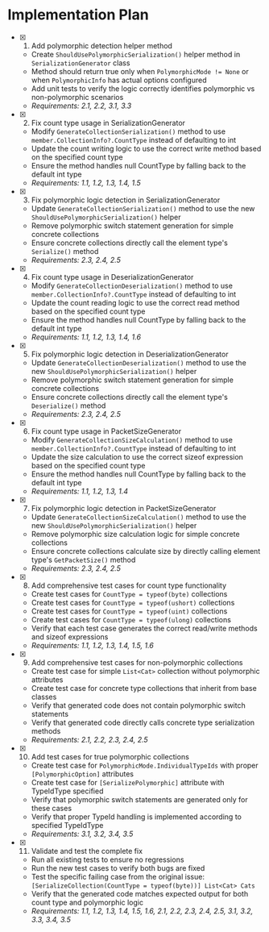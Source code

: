 # Implementation Plan

- [x] 1. Add polymorphic detection helper method

  - Create `ShouldUsePolymorphicSerialization()` helper method in `SerializationGenerator` class
  - Method should return true only when `PolymorphicMode != None` or when `PolymorphicInfo` has actual options configured
  - Add unit tests to verify the logic correctly identifies polymorphic vs non-polymorphic scenarios
  - _Requirements: 2.1, 2.2, 3.1, 3.3_

- [x] 2. Fix count type usage in SerializationGenerator

  - Modify `GenerateCollectionSerialization()` method to use `member.CollectionInfo?.CountType` instead of defaulting to int
  - Update the count writing logic to use the correct write method based on the specified count type
  - Ensure the method handles null CountType by falling back to the default int type
  - _Requirements: 1.1, 1.2, 1.3, 1.4, 1.5_

- [x] 3. Fix polymorphic logic detection in SerializationGenerator

  - Update `GenerateCollectionSerialization()` method to use the new `ShouldUsePolymorphicSerialization()` helper
  - Remove polymorphic switch statement generation for simple concrete collections
  - Ensure concrete collections directly call the element type's `Serialize()` method
  - _Requirements: 2.3, 2.4, 2.5_

- [x] 4. Fix count type usage in DeserializationGenerator

  - Modify `GenerateCollectionDeserialization()` method to use `member.CollectionInfo?.CountType` instead of defaulting to int
  - Update the count reading logic to use the correct read method based on the specified count type
  - Ensure the method handles null CountType by falling back to the default int type
  - _Requirements: 1.1, 1.2, 1.3, 1.4, 1.6_

- [x] 5. Fix polymorphic logic detection in DeserializationGenerator

  - Update `GenerateCollectionDeserialization()` method to use the new `ShouldUsePolymorphicSerialization()` helper
  - Remove polymorphic switch statement generation for simple concrete collections
  - Ensure concrete collections directly call the element type's `Deserialize()` method
  - _Requirements: 2.3, 2.4, 2.5_

- [x] 6. Fix count type usage in PacketSizeGenerator

  - Modify `GenerateCollectionSizeCalculation()` method to use `member.CollectionInfo?.CountType` instead of defaulting to int
  - Update the size calculation to use the correct sizeof expression based on the specified count type
  - Ensure the method handles null CountType by falling back to the default int type
  - _Requirements: 1.1, 1.2, 1.3, 1.4_

- [x] 7. Fix polymorphic logic detection in PacketSizeGenerator

  - Update `GenerateCollectionSizeCalculation()` method to use the new `ShouldUsePolymorphicSerialization()` helper
  - Remove polymorphic size calculation logic for simple concrete collections
  - Ensure concrete collections calculate size by directly calling element type's `GetPacketSize()` method
  - _Requirements: 2.3, 2.4, 2.5_

- [x] 8. Add comprehensive test cases for count type functionality

  - Create test cases for `CountType = typeof(byte)` collections
  - Create test cases for `CountType = typeof(ushort)` collections
  - Create test cases for `CountType = typeof(uint)` collections
  - Create test cases for `CountType = typeof(ulong)` collections
  - Verify that each test case generates the correct read/write methods and sizeof expressions
  - _Requirements: 1.1, 1.2, 1.3, 1.4, 1.5, 1.6_

- [x] 9. Add comprehensive test cases for non-polymorphic collections

  - Create test case for simple `List<Cat>` collection without polymorphic attributes
  - Create test case for concrete type collections that inherit from base classes
  - Verify that generated code does not contain polymorphic switch statements
  - Verify that generated code directly calls concrete type serialization methods
  - _Requirements: 2.1, 2.2, 2.3, 2.4, 2.5_

- [x] 10. Add test cases for true polymorphic collections

  - Create test case for `PolymorphicMode.IndividualTypeIds` with proper `[PolymorphicOption]` attributes
  - Create test case for `[SerializePolymorphic]` attribute with TypeIdType specified
  - Verify that polymorphic switch statements are generated only for these cases
  - Verify that proper TypeId handling is implemented according to specified TypeIdType
  - _Requirements: 3.1, 3.2, 3.4, 3.5_

- [x] 11. Validate and test the complete fix

  - Run all existing tests to ensure no regressions
  - Run the new test cases to verify both bugs are fixed
  - Test the specific failing case from the original issue: `[SerializeCollection(CountType = typeof(byte))] List<Cat> Cats`
  - Verify that the generated code matches expected output for both count type and polymorphic logic
  - _Requirements: 1.1, 1.2, 1.3, 1.4, 1.5, 1.6, 2.1, 2.2, 2.3, 2.4, 2.5, 3.1, 3.2, 3.3, 3.4, 3.5_
